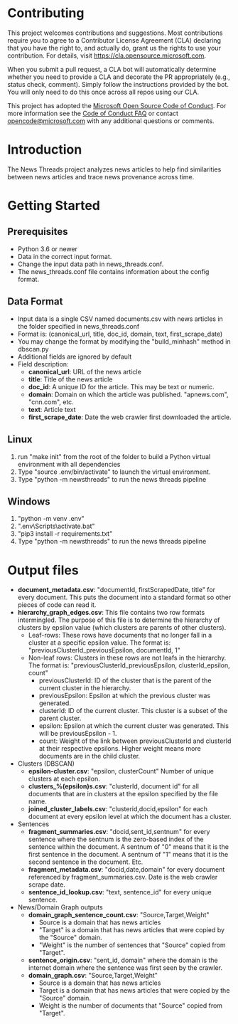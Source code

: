 
# Contributing

This project welcomes contributions and suggestions.  Most contributions require you to agree to a
Contributor License Agreement (CLA) declaring that you have the right to, and actually do, grant us
the rights to use your contribution. For details, visit https://cla.opensource.microsoft.com.

When you submit a pull request, a CLA bot will automatically determine whether you need to provide
a CLA and decorate the PR appropriately (e.g., status check, comment). Simply follow the instructions
provided by the bot. You will only need to do this once across all repos using our CLA.

This project has adopted the [Microsoft Open Source Code of Conduct](https://opensource.microsoft.com/codeofconduct/).
For more information see the [Code of Conduct FAQ](https://opensource.microsoft.com/codeofconduct/faq/) or
contact [opencode@microsoft.com](mailto:opencode@microsoft.com) with any additional questions or comments.

# Introduction 
The News Threads project analyzes news articles to help find similarities between news articles and trace news provenance across time.

# Getting Started
## Prerequisites
* Python 3.6 or newer
* Data in the correct input format.
* Change the input data path in news_threads.conf.
* The news_threads.conf file contains information about the config format.

## Data Format
* Input data is a single CSV named documents.csv with news articles in the folder specified in news_threads.conf
* Format is: (canonical_url, title, doc_id, domain, text, first_scrape_date)
* You may change the format by modifying the "build_minhash" method in dbscan.py
* Additional fields are ignored by default
* Field description:
    * **canonical_url**: URL of the news article
    * **title**: Title of the news article
    * **doc_id**: A unique ID for the article.  This may be text or numeric.
    * **domain**: Domain on which the article was published.  "apnews.com", "cnn.com", etc.
    * **text**: Article text
    * **first_scrape_date**: Date the web crawler first downloaded the article.

## Linux
1. run "make init" from the root of the folder to build a Python virtual environment with all dependencies
2. Type "source .env/bin/activate" to launch the virtual environment.
3. Type "python -m newsthreads" to run the news threads pipeline

## Windows
1. "python -m venv .env"
2. ".env\Scripts\activate.bat"
3. "pip3 install -r requirements.txt"
4. Type "python -m newsthreads" to run the news threads pipeline

# Output files
* **document_metadata.csv**: "documentId, firstScrapedDate, title" for every document.  This puts the document into a standard format so other pieces of code can read it.
* **hierarchy_graph_edges.csv**: This file contains two row formats intermingled.  The purpose of this file is to determine the hierarchy of clusters by epsilon value (which clusters are parents of other clusters).
    * Leaf-rows: These rows have documents that no longer fall in a cluster at a specific epsilon value.  The format is:  "previousClusterId_previousEpsilon, documentId, 1"
    * Non-leaf rows:  Clusters in these rows are not leafs in the hierarchy.  The format is: "previousClusterId_previousEpsilon, clusterId_epsilon, count"
        * previousClusterId: ID of the cluster that is the parent of the current cluster in the hierarchy.
        * previousEpsilon: Epsilon at which the previous cluster was generated.
        * clusterId: ID of the current cluster.  This cluster is a subset of the parent cluster.
        * epsilon:  Epsilon at which the current cluster was generated.  This will be previousEpsilon - 1.
        * count: Weight of the link between previousClusterId and clusterId at their respective epsilons.  Higher weight means more documents are in the child cluster.
* Clusters (DBSCAN)
    * **epsilon-cluster.csv**: "epsilon, clusterCount" Number of unique clusters at each epsilon.
    * **clusters_%(epsilon)s.csv**: "clusterId, document id" for all documents that are in clusters at the epsilon specified by the file name.
    * **joined_cluster_labels.csv**: "clusterid,docid,epsilon" for each document at every epsilon level at which the document has a cluster.
* Sentences
    * **fragment_summaries.csv**: "docid,sent_id,sentnum" for every sentence where the sentnum is the zero-based index of the sentence within the document.  A sentnum of "0" means that it is the first sentence in the document.  A sentnum of "1" means that it is the second sentence in the document.  Etc.
    * **fragment_metadata.csv**: "docid,date,domain" for every document referenced by fragment_summaries.csv.  Date is the web crawler scrape date.
    * **sentence_id_lookup.csv**: "text, sentence_id" for every unique sentence.
* News/Domain Graph outputs
    * **domain_graph_sentence_count.csv**: "Source,Target,Weight" 
        * Source is a domain that has news articles
        * "Target" is a domain that has news articles that were copied by the "Source" domain.
        * "Weight" is the number of sentences that "Source" copied from "Target". 
    * **sentence_origin.csv**: "sent_id, domain" where the domain is the internet domain where the sentence was first seen by the crawler.
    * **domain_graph.csv**: "Source,Target,Weight"
        * Source is a domain that has news articles
        * Target is a domain that has news articles that were copied by the "Source" domain.
        * Weight is the number of documents that "Source" copied from "Target".

